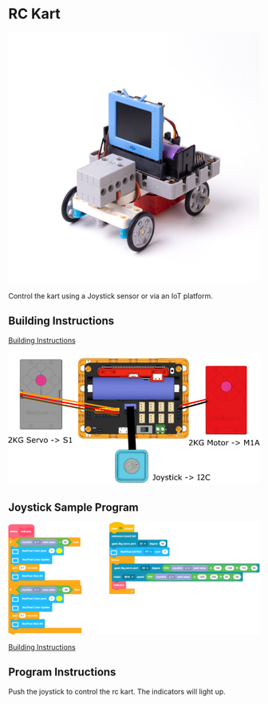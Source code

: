 # RC Kart

![](../images/car.jpg)

Control the kart using a Joystick sensor or via an IoT platform.

## Building Instructions

[Building Instructions](www.google.com)

![](../images/rc_kart_wire.png)

## Joystick Sample Program

![](../images/rc_kart_code.png)

[Building Instructions](www.google.com)

## Program Instructions

Push the joystick to control the rc kart. The indicators will light up.